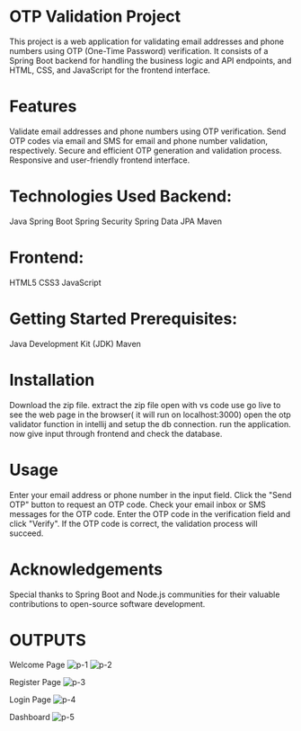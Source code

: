 # OTP Validation Project
This project is a web application for validating email addresses and phone numbers using OTP (One-Time Password) verification. It consists of a Spring Boot backend for handling the business logic and API endpoints, and HTML, CSS, and JavaScript for the frontend interface.

# Features
Validate email addresses and phone numbers using OTP verification.
Send OTP codes via email and SMS for email and phone number validation, respectively.
Secure and efficient OTP generation and validation process.
Responsive and user-friendly frontend interface.


# Technologies Used Backend:
Java
Spring Boot
Spring Security
Spring Data JPA
Maven

# Frontend:
HTML5
CSS3
JavaScript

# Getting Started Prerequisites:
Java Development Kit (JDK)
Maven

# Installation
Download the zip file.
extract the zip file
open with vs code
use go live to see the web page in the browser( it will run on localhost:3000)
open the otp validator function in intellij and setup the db connection.
run the application.
now give input through frontend and check the database.

# Usage
Enter your email address or phone number in the input field.
Click the "Send OTP" button to request an OTP code.
Check your email inbox or SMS messages for the OTP code.
Enter the OTP code in the verification field and click "Verify".
If the OTP code is correct, the validation process will succeed.

# Acknowledgements
Special thanks to Spring Boot and Node.js communities for their valuable contributions to open-source software development.

# OUTPUTS
Welcome Page
![p-1](https://github.com/ManishGupta03/OTP-VALIDATION-GUI/assets/117648576/b2cf0742-06cc-4fda-9dfc-f2f0bb073ae7)
![p-2](https://github.com/ManishGupta03/OTP-VALIDATION-GUI/assets/117648576/63c90003-1062-4b46-b613-216f3c81ac28)

Register Page
![p-3](https://github.com/ManishGupta03/OTP-VALIDATION-GUI/assets/117648576/d3a86b97-0a29-43d7-b251-2bf171823fd6)

Login Page
![p-4](https://github.com/ManishGupta03/OTP-VALIDATION-GUI/assets/117648576/a21082e5-5275-44c3-8557-18d716a3d892)

Dashboard
![p-5](https://github.com/ManishGupta03/OTP-VALIDATION-GUI/assets/117648576/1878e38a-c5b2-4b60-98d6-9c7c18566e3d)





